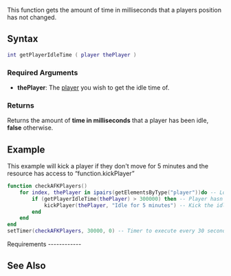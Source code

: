 This function gets the amount of time in milliseconds that a players position has not changed.

Syntax
------

``` lua
int getPlayerIdleTime ( player thePlayer )
```

### Required Arguments

-   **thePlayer**: The [player](/player.md "wikilink") you wish to get the idle time of.

### Returns

Returns the amount of **time in milliseconds** that a player has been idle, **false** otherwise.

Example
-------

<section name="Serverside example" class="server" show="true">
This example will kick a player if they don't move for 5 minutes and the resource has access to “function.kickPlayer”

``` lua
function checkAFKPlayers()
    for index, thePlayer in ipairs(getElementsByType("player"))do -- Loop all online players
        if (getPlayerIdleTime(thePlayer) > 300000) then -- Player hasn't moved for 300,000ms (5 minutes)
            kickPlayer(thePlayer, "Idle for 5 minutes") -- Kick the idle player
        end
    end
end
setTimer(checkAFKPlayers, 30000, 0) -- Timer to execute every 30 seconds, checking for idlers
```

</section>
Requirements
------------

See Also
--------
